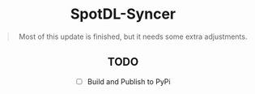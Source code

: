 <div align="center">
	
# SpotDL-Syncer

> Most of this update is finished, but it needs some extra adjustments.

## TODO

- [ ] Build and Publish to PyPi
